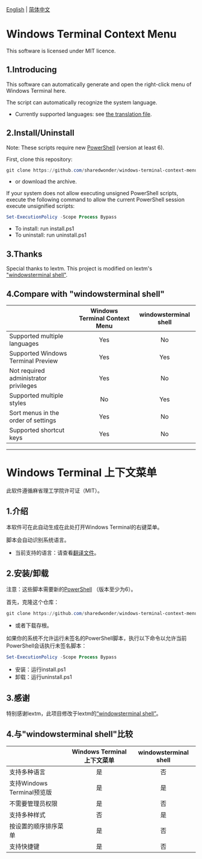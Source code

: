 [English](#windows-terminal-context-menu) | [简体中文](#windows-terminal-上下文菜单)

# Windows Terminal Context Menu

This software is licensed under MIT licence.

## 1.Introducing

This software can automatically generate and open the right-click menu of Windows Terminal here.

The script can automatically recognize the system language.

- Currently supported languages: see [the translation file](translations.ini).

## 2.Install/Uninstall

Note: These scripts require new [PowerShell](https://github.com/PowerShell/PowerShell) (version at least 6).

First, clone this repository:

```powershell
git clone https://github.com/sharedwonder/windows-terminal-context-menu.git
```

- or download the archive.

If your system does not allow executing unsigned PowerShell scripts, execute the following command to allow the current PowerShell session execute unsignified scripts:

```powershell
Set-ExecutionPolicy -Scope Process Bypass
```

- To install: run install.ps1
- To uninstall: run uninstall.ps1

## 3.Thanks

Special thanks to lextm. This project is modified on lextm's ["windowsterminal shell"](https://github.com/lextm/windowsterminal-shell).

## 4.Compare with "windowsterminal shell"

| | Windows Terminal Context Menu | windowsterminal shell |
| :- | :-: | :-: |
| Supported multiple languages | Yes | No |
| Supported Windows Terminal Preview | Yes | Yes |
| Not required administrator privileges | Yes | No |
| Supported multiple styles | No | Yes |
| Sort menus in the order of settings | Yes | No |
| Supported shortcut keys | Yes | No |

---

# Windows Terminal 上下文菜单

此软件遵循麻省理工学院许可证（MIT）。

## 1.介绍

本软件可在此自动生成在此处打开Windows Terminal的右键菜单。

脚本会自动识别系统语言。

- 当前支持的语言：请查看[翻译文件](translations.ini)。

## 2.安装/卸载

注意：这些脚本需要新的[PowerShell](https://github.com/PowerShell/PowerShell) （版本至少为6）。

首先，克隆这个仓库：

```powershell
git clone https://github.com/sharedwonder/windows-terminal-context-menu.git
```

- 或者下载存根。

如果你的系统不允许运行未签名的PowerShell脚本，执行以下命令以允许当前PowerShell会话执行未签名脚本：

```powershell
Set-ExecutionPolicy -Scope Process Bypass
```

- 安装：运行install.ps1
- 卸载：运行uninstall.ps1

## 3.感谢

特别感谢lextm，此项目修改于lextm的[“windowsterminal shell”](https://github.com/lextm/windowsterminal-shell)。

## 4.与"windowsterminal shell"比较

| | Windows Terminal 上下文菜单 | windowsterminal shell |
| :- | :-: | :-: |
| 支持多种语言 | 是 | 否 |
| 支持Windows Terminal预览版 | 是 | 是 |
| 不需要管理员权限 | 是 | 否 |
| 支持多种样式 | 否 | 是 |
| 按设置的顺序排序菜单 | 是 | 否 |
| 支持快捷键 | 是 | 否 |
